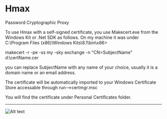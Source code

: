 # Hmax
Password Cryptographic Proxy

To use Hmax with a self-signed certificate, you use Makecert.exe from the Windows Kit or .Net SDK as follows. On my machine it was under C:\Program Files (x86)\Windows Kits\8.1\bin\x86>

makecert -r -pe -ss my -sky exchange -n "CN=SubjectName" d:\certName.cer

you can replace SubjectName with any name of your choice, usually it is a domain name or an email address.

The certificate will be automatically imported to your Windows Certificate Store accessable through run-->certmgr.msc

You will find the certificate under Personal Certificates folder.

------------------------------------------------------------------------

![Alt text](http://mason.gmu.edu/~abahjat/Hmax.png "Hmax Settings")
